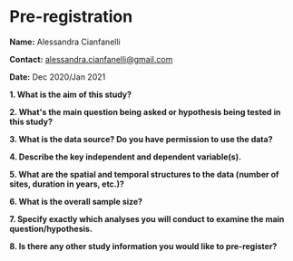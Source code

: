 # Pre-registration
**Name:** Alessandra Cianfanelli

**Contact:** alessandra.cianfanelli@gmail.com

**Date:** Dec 2020/Jan 2021

**1. What is the aim of this study?**

**2. What's the main question being asked or hypothesis being tested in this study?**

**3. What is the data source? Do you have permission to use the data?**

**4. Describe the key independent and dependent variable(s).**

**5. What are the spatial and temporal structures to the data (number of sites, duration in years, etc.)?**

**6. What is the overall sample size?**

**7. Specify exactly which analyses you will conduct to examine the main question/hypothesis.**

**8. Is there any other study information you would like to pre-register?**
